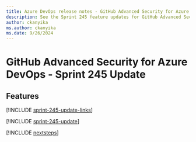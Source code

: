 ```yaml
---
title: Azure DevOps release notes - GitHub Advanced Security for Azure DevOps 245 Update
description: See the Sprint 245 feature updates for GitHub Advanced Security for Azure DevOps, including next steps.
author: ckanyika
ms.author: ckanyika
ms.date: 9/26/2024
---
```


# GitHub Advanced Security for Azure DevOps - Sprint 245 Update

## Features

[!INCLUDE [sprint-245-update-links](../includes/ghazdo/sprint-245-update-links.md)]

[!INCLUDE [sprint-245-update](../includes/ghazdo/sprint-245-update.md)]

[!INCLUDE [nextsteps](../includes/nextsteps.md)]
